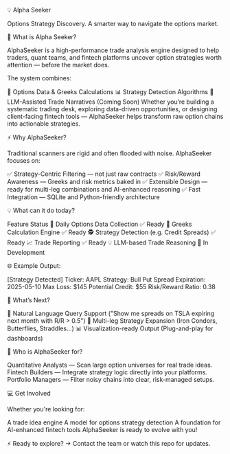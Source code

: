 💡 Alpha Seeker

Options Strategy Discovery.
A smarter way to navigate the options market.

🚀 What is Alpha Seeker?

AlphaSeeker is a high-performance trade analysis engine designed to help traders, quant teams, and fintech platforms uncover option strategies worth attention — before the market does.

The system combines:

🧮 Options Data & Greeks Calculations
📊 Strategy Detection Algorithms
💬 LLM-Assisted Trade Narratives (Coming Soon)
Whether you’re building a systematic trading desk, exploring data-driven opportunities, or designing client-facing fintech tools — AlphaSeeker helps transform raw option chains into actionable strategies.

⚡️ Why AlphaSeeker?

Traditional scanners are rigid and often flooded with noise.
AlphaSeeker focuses on:

✅ Strategy-Centric Filtering — not just raw contracts
✅ Risk/Reward Awareness — Greeks and risk metrics baked in
✅ Extensible Design — ready for multi-leg combinations and AI-enhanced reasoning
✅ Fast Integration — SQLite and Python-friendly architecture

💡 What can it do today?


Feature	Status
💾 Daily Options Data Collection	✅ Ready
📐 Greeks Calculation Engine	✅ Ready
🕵️ Strategy Detection (e.g. Credit Spreads)	✅ Ready
📈 Trade Reporting	✅ Ready
💡 LLM-based Trade Reasoning	🔨 In Development

🌐 Example Output:

[Strategy Detected]
Ticker: AAPL
Strategy: Bull Put Spread
Expiration: 2025-05-10
Max Loss: $145
Potential Credit: $55
Risk/Reward Ratio: 0.38

🧠 What’s Next?

💬 Natural Language Query Support
("Show me spreads on TSLA expiring next month with R/R > 0.5")
🔗 Multi-leg Strategy Expansion
(Iron Condors, Butterflies, Straddles...)
📊 Visualization-ready Output
(Plug-and-play for dashboards)

🏦 Who is AlphaSeeker for?

Quantitative Analysts — Scan large option universes for real trade ideas.
Fintech Builders — Integrate strategy logic directly into your platforms.
Portfolio Managers — Filter noisy chains into clear, risk-managed setups.

💻 Get Involved

Whether you're looking for:

A trade idea engine
A model for options strategy detection
A foundation for AI-enhanced fintech tools
AlphaSeeker is ready to evolve with you!

⚡️ Ready to explore?
→ Contact the team or watch this repo for updates.

